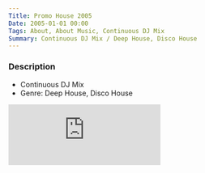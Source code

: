 ```yaml
---
Title: Promo House 2005
Date: 2005-01-01 00:00
Tags: About, About Music, Continuous DJ Mix
Summary: Continuous DJ Mix / Deep House, Disco House
---
```


### Description

* Continuous DJ Mix
* Genre: Deep House, Disco House

<div class="mixcloud-container">
    <iframe height="120" src="https://www.mixcloud.com/widget/iframe/?hide_cover=1&light=1&hide_artwork=1&feed=%2Ftkmix%2Froad-house-2005%2F" frameborder="0" ></iframe>
</div>
